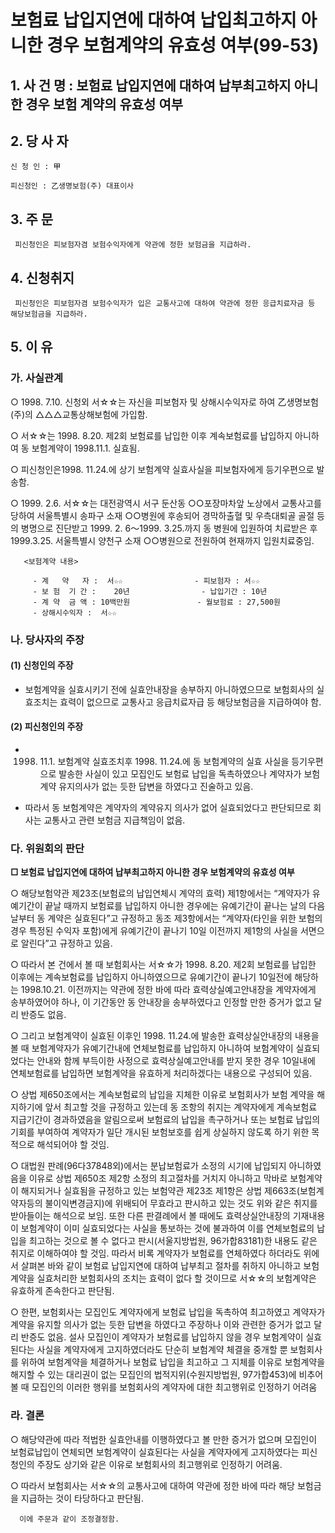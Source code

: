 # 보험료 납입지연에 대하여 납입최고하지 아니한 경우 보험계약의 유효성 여부(99-53)

## 1. 사 건 명 : 보험료 납입지연에 대하여 납부최고하지 아니한 경우 보험 계약의 유효성 여부


## 2. 당 사 자

    신 청 인 : 甲 

    피신청인 : 乙생명보험(주) 대표이사 


## 3. 주    문

     피신청인은 피보험자겸 보험수익자에게 약관에 정한 보험금을 지급하라.


## 4. 신청취지

     피신청인은 피보험자겸 보험수익자가 입은 교통사고에 대하여 약관에 정한 응급치료자금 등 해당보험금을 지급하라.


## 5. 이   유

### 가. 사실관계

   ○ 1998. 7.10. 신청외 서☆☆는 자신을 피보험자 및 상해시수익자로 하여 乙생명보험(주)의 △△△교통상해보험에 가입함.

   ○ 서☆☆는 1998. 8.20. 제2회 보험료를 납입한 이후 계속보험료를 납입하지 아니하여 동 보험계약이 1998.11.1. 실효됨.

   ○ 피신청인은1998. 11.24.에 상기 보험계약 실효사실을 피보험자에게 등기우편으로 발송함.

   ○ 1999. 2.6. 서☆☆는 대전광역시 서구 둔산동 ○○포장마차앞 노상에서 교통사고를 당하여 서울특별시 송파구 소재 ○○병원에 후송되어 경막하출혈 및 우측대퇴골 골절 등의 병명으로 진단받고 
      1999. 2. 6～1999. 3.25.까지 동 병원에 입원하여 치료받은 후 1999.3.25. 서울특별시 양천구 소재 ○○병원으로 전원하여 현재까지 입원치료중임.

       <보험계약 내용>  

         - 계   약   자 :  서☆☆                - 피보험자 : 서☆☆
         - 보 험  기 간 :    20년                - 납입기간 : 10년
         - 계 약  금 액 : 10백만원               - 월보험료 : 27,500원
         - 상해시수익자 :  서☆☆


### 나. 당사자의 주장

####  (1) 신청인의 주장

   - 보험계약을 실효시키기 전에 실효안내장을 송부하지 아니하였으므로 보험회사의 실효조치는 효력이 없으므로 교통사고 응급치료자급 등 해당보험금을 지급하여야 함.




####  (2) 피신청인의 주장

   - 1998. 11.1. 보험계약 실효조치후 1998. 11.24.에 동 보험계약의 실효 사실을 등기우편으로 발송한 사실이 있고 모집인도 보험료 납입을 독촉하였으나 계약자가 보험계약 유지의사가 없는 듯한 답변을 하였다고 진술하고 있음.

   - 따라서 동 보험계약은 계약자의 계약유지 의사가 없어 실효되었다고 판단되므로 회사는 교통사고 관련 보험금 지급책임이 없음.


### 다. 위원회의 판단

 **□ 보험료 납입지연에 대하여 납부최고하지 아니한 경우 보험계약의  유효성 여부**

   ○ 해당보험약관 제23조(보험료의 납입연체시 계약의 효력) 제1항에서는 “계약자가 유예기간이 끝날 때까지 보험료를 납입하지 아니한 경우에는 유예기간이 끝나는 날의 다음날부터 동 계약은 실효된다”고 규정하고 동조 제3항에서는 “계약자(타인을 위한 보험의 경우 특정된 수익자 포함)에게 유예기간이 끝나기 10일 이전까지 제1항의 사실을 서면으로 알린다”고 규정하고 있음.  


   ○ 따라서 본 건에서 볼 때 보험회사는 서☆☆가 1998. 8.20. 제2회 보험료를 납입한 이후에는 계속보험료를 납입하지 아니하였으므로 유예기간이 끝나기 10일전에 해당하는 1998.10.21. 이전까지는 약관에 정한 바에 따라 효력상실예고안내장을 계약자에게 송부하였어야 하나, 이 기간동안 동 안내장을 송부하였다고 인정할 만한 증거가 없고 달리 반증도 없음.


   ○ 그리고 보험계약이 실효된 이후인 1998. 11.24.에 발송한 효력상실안내장의 내용을 볼 때 보험계약자가 유예기간내에 연체보험료를 납입하지 아니하여 보험계약이 실효되었다는 안내와 함께 부득이한 사정으로 효력상실예고안내를 받지 못한 경우 10일내에 연체보험료를 납입하면 보험계약을 유효하게 처리하겠다는 내용으로  구성되어 있음. 

   ○ 상법 제650조에서는 계속보험료의 납입을 지체한 이유로 보험회사가 보험 계약을 해지하기에 앞서 최고할 것을 규정하고 있는데 동 조항의 취지는 계약자에게 계속보험료 지급기간이 경과하였음을 알림으로써 보험료의 납입을 촉구하거나 또는 보험료 납입의 기회를 부여하여 계약자가 일단 개시된 보험보호를 쉽게 상실하지 않도록 하기 위한 목적으로 해석되어야 할 것임. 

   ○ 대법원 판례(96다37848외)에서는 분납보험료가 소정의 시기에 납입되지 아니하였음을 이유로 상법 제650조 제2항 소정의 최고절차를 거치지 아니하고 막바로 보험계약이 해지되거나 실효됨을 규정하고 있는 보험약관 제23조 제1항은 상법 제663조(보험계약자등의 불이익변경금지)에 위배되어 무효라고 판시하고 있는 것도 위와 같은 취지를 받아들이는 해석으로 보임. 또한 다른 판결례에서 볼 때에도 효력상실안내장의 기재내용이 보험계약이 이미 실효되었다는 사실을 통보하는 것에 불과하여 이를 연체보험료의 납입을 최고하는 것으로 볼 수 없다고 판시(서울지방법원, 96가합83181)한 내용도 같은 취지로 이해하여야 할 것임. 따라서 비록 계약자가 보험료를 연체하였다 하더라도 위에서 살펴본 바와 같이 보험료 납입지연에 대하여 납부최고 절차를 취하지 아니하고 보험계약을 실효처리한 보험회사의 조치는 효력이 없다 할 것이므로 서☆☆의 보험계약은  유효하게 존속한다고 판단됨.

   ○ 한편, 보험회사는 모집인도 계약자에게 보험료 납입을 독촉하여 최고하였고 계약자가 계약을 유지할 의사가 없는 듯한 답변을 하였다고 주장하나 이와 관련한 증거가 없고 달리 반증도 없음. 설사 모집인이 계약자가 보험료를 납입하지 않을 경우 보험계약이 실효된다는 사실을 계약자에게 고지하였더라도 단순히 보험계약 체결을 중개할 뿐 보험회사를 위하여 보험계약을 체결하거나 보험료 납입을 최고하고 그 지체를 이유로 보험계약을 해지할 수 있는 대리권이 없는 모집인의 법적지위(수원지방법원, 97가합453)에 비추어 볼 때 모집인의 이러한 행위를 보험회사의 계약자에 대한 최고행위로 인정하기 어려움


### 라. 결론

   ○ 해당약관에 따라 적법한 실효안내를 이행하였다고 볼 만한 증거가 없으며   모집인이 보험료납입이 연체되면 보험계약이 실효된다는 사실을 계약자에게 고지하였다는 피신청인의 주장도 상기와 같은 이유로 보험회사의 최고행위로 인정하기 어려움.

   ○ 따라서 보험회사는 서☆☆의 교통사고에 대하여 약관에 정한 바에 따라 해당 보험금을 지급하는 것이 타당하다고 판단됨.  

      이에 주문과 같이 조정결정함.